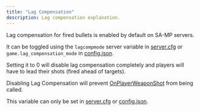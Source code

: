 ```yaml
---
title: "Lag Compensation"
description: Lag compensation explanation.
---
```


Lag compensation for fired bullets is enabled by default on SA-MP servers.

It can be toggled using the `lagcompmode` server variable in [server.cfg](server.cfg) or `game.lag_compensation_mode` in [config.json](config.json).

Setting it to 0 will disable lag compensation completely and players will have to lead their shots (fired ahead of targets).

Disabling Lag Compensation will prevent [OnPlayerWeaponShot](../scripting/callbacks/OnPlayerWeaponShot) from being called.

This variable can only be set in [server.cfg](server.cfg) or [config.json](config.json).

